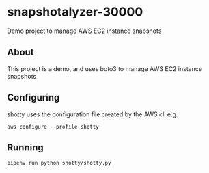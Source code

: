 # snapshotalyzer-30000
Demo project to manage AWS EC2 instance snapshots

## About

This project is a demo, and uses boto3 to manage AWS EC2 instance snapshots

## Configuring

shotty uses the configuration file created by the AWS cli e.g.

`aws configure --profile shotty`

## Running

`pipenv run python shotty/shotty.py`
